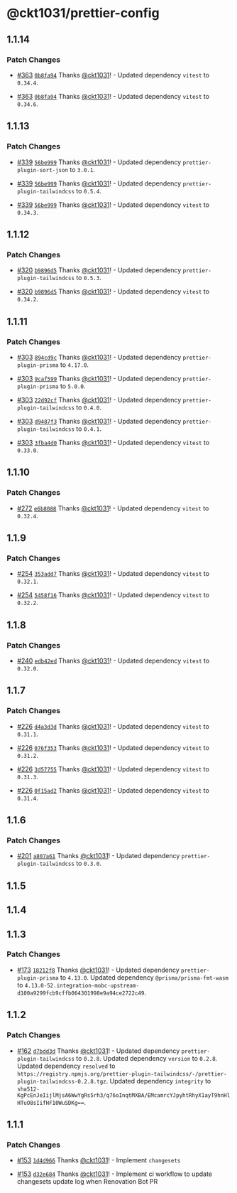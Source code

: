 # @ckt1031/prettier-config

## 1.1.14

### Patch Changes

- [#363](https://github.com/ckt1031/nodejs-config/pull/363) [`0b8fa94`](https://github.com/ckt1031/nodejs-config/commit/0b8fa940aebeac44f1fde081b09a9a1088db2faf) Thanks [@ckt1031](https://github.com/ckt1031)! - Updated dependency `vitest` to `0.34.4`.

- [#363](https://github.com/ckt1031/nodejs-config/pull/363) [`0b8fa94`](https://github.com/ckt1031/nodejs-config/commit/0b8fa940aebeac44f1fde081b09a9a1088db2faf) Thanks [@ckt1031](https://github.com/ckt1031)! - Updated dependency `vitest` to `0.34.6`.

## 1.1.13

### Patch Changes

- [#339](https://github.com/ckt1031/nodejs-config/pull/339) [`56be999`](https://github.com/ckt1031/nodejs-config/commit/56be999a89136ac578241a250b07428c7702bdc4) Thanks [@ckt1031](https://github.com/ckt1031)! - Updated dependency `prettier-plugin-sort-json` to `3.0.1`.

- [#339](https://github.com/ckt1031/nodejs-config/pull/339) [`56be999`](https://github.com/ckt1031/nodejs-config/commit/56be999a89136ac578241a250b07428c7702bdc4) Thanks [@ckt1031](https://github.com/ckt1031)! - Updated dependency `prettier-plugin-tailwindcss` to `0.5.4`.

- [#339](https://github.com/ckt1031/nodejs-config/pull/339) [`56be999`](https://github.com/ckt1031/nodejs-config/commit/56be999a89136ac578241a250b07428c7702bdc4) Thanks [@ckt1031](https://github.com/ckt1031)! - Updated dependency `vitest` to `0.34.3`.

## 1.1.12

### Patch Changes

- [#320](https://github.com/ckt1031/nodejs-config/pull/320) [`b9896d5`](https://github.com/ckt1031/nodejs-config/commit/b9896d5bccea97c4890a69c05edd33eec74b9fbf) Thanks [@ckt1031](https://github.com/ckt1031)! - Updated dependency `prettier-plugin-tailwindcss` to `0.5.3`.

- [#320](https://github.com/ckt1031/nodejs-config/pull/320) [`b9896d5`](https://github.com/ckt1031/nodejs-config/commit/b9896d5bccea97c4890a69c05edd33eec74b9fbf) Thanks [@ckt1031](https://github.com/ckt1031)! - Updated dependency `vitest` to `0.34.2`.

## 1.1.11

### Patch Changes

- [#303](https://github.com/ckt1031/nodejs-config/pull/303) [`894cd9c`](https://github.com/ckt1031/nodejs-config/commit/894cd9cd92edd852282b9486fe860768cb1a220e) Thanks [@ckt1031](https://github.com/ckt1031)! - Updated dependency `prettier-plugin-prisma` to `4.17.0`.

- [#303](https://github.com/ckt1031/nodejs-config/pull/303) [`9caf599`](https://github.com/ckt1031/nodejs-config/commit/9caf599192e80a9305a828ddd32357d1f4a4941c) Thanks [@ckt1031](https://github.com/ckt1031)! - Updated dependency `prettier-plugin-prisma` to `5.0.0`.

- [#303](https://github.com/ckt1031/nodejs-config/pull/303) [`22d92cf`](https://github.com/ckt1031/nodejs-config/commit/22d92cfc766493c0b6eebd337c11bd9f60497634) Thanks [@ckt1031](https://github.com/ckt1031)! - Updated dependency `prettier-plugin-tailwindcss` to `0.4.0`.

- [#303](https://github.com/ckt1031/nodejs-config/pull/303) [`d9487f3`](https://github.com/ckt1031/nodejs-config/commit/d9487f3ebd5ea770eeabcc112ebf680c310c7e3a) Thanks [@ckt1031](https://github.com/ckt1031)! - Updated dependency `prettier-plugin-tailwindcss` to `0.4.1`.

- [#303](https://github.com/ckt1031/nodejs-config/pull/303) [`3fba4d0`](https://github.com/ckt1031/nodejs-config/commit/3fba4d07408bd6e944f18fbe61bf432cf15a3259) Thanks [@ckt1031](https://github.com/ckt1031)! - Updated dependency `vitest` to `0.33.0`.

## 1.1.10

### Patch Changes

- [#272](https://github.com/ckt1031/nodejs-config/pull/272) [`e6b8088`](https://github.com/ckt1031/nodejs-config/commit/e6b808839c1514355bb33ef5f2f312d975bd4c3c) Thanks [@ckt1031](https://github.com/ckt1031)! - Updated dependency `vitest` to `0.32.4`.

## 1.1.9

### Patch Changes

- [#254](https://github.com/ckt1031/nodejs-config/pull/254) [`353add7`](https://github.com/ckt1031/nodejs-config/commit/353add7619d0879517a992ed4e8e27f97cbbb4e5) Thanks [@ckt1031](https://github.com/ckt1031)! - Updated dependency `vitest` to `0.32.1`.

- [#254](https://github.com/ckt1031/nodejs-config/pull/254) [`5458f16`](https://github.com/ckt1031/nodejs-config/commit/5458f16fc82b1f994f60d1e4b55bed20a1a3b5eb) Thanks [@ckt1031](https://github.com/ckt1031)! - Updated dependency `vitest` to `0.32.2`.

## 1.1.8

### Patch Changes

- [#240](https://github.com/ckt1031/nodejs-config/pull/240) [`edb42ed`](https://github.com/ckt1031/nodejs-config/commit/edb42ed88d527ab28358c38791939a3e1216c977) Thanks [@ckt1031](https://github.com/ckt1031)! - Updated dependency `vitest` to `0.32.0`.

## 1.1.7

### Patch Changes

- [#226](https://github.com/ckt1031/nodejs-config/pull/226) [`d4a3d3d`](https://github.com/ckt1031/nodejs-config/commit/d4a3d3dec6250cb0878fe855013669303ddcf939) Thanks [@ckt1031](https://github.com/ckt1031)! - Updated dependency `vitest` to `0.31.1`.

- [#226](https://github.com/ckt1031/nodejs-config/pull/226) [`076f353`](https://github.com/ckt1031/nodejs-config/commit/076f353cc7dd0f72faada51fadcc3cd04fce9c7c) Thanks [@ckt1031](https://github.com/ckt1031)! - Updated dependency `vitest` to `0.31.2`.

- [#226](https://github.com/ckt1031/nodejs-config/pull/226) [`3d57755`](https://github.com/ckt1031/nodejs-config/commit/3d577556551948a0decd744f54045396a0bc56bc) Thanks [@ckt1031](https://github.com/ckt1031)! - Updated dependency `vitest` to `0.31.3`.

- [#226](https://github.com/ckt1031/nodejs-config/pull/226) [`0f15ad2`](https://github.com/ckt1031/nodejs-config/commit/0f15ad24c763e848fb99527cb02613504e9543f8) Thanks [@ckt1031](https://github.com/ckt1031)! - Updated dependency `vitest` to `0.31.4`.

## 1.1.6

### Patch Changes

- [#201](https://github.com/ckt1031/nodejs-config/pull/201) [`a807a61`](https://github.com/ckt1031/nodejs-config/commit/a807a6129ab4fb550901bea2573822a40254c49c) Thanks [@ckt1031](https://github.com/ckt1031)! - Updated dependency `prettier-plugin-tailwindcss` to `0.3.0`.

## 1.1.5

## 1.1.4

## 1.1.3

### Patch Changes

- [#173](https://github.com/ckt1031/nodejs-config/pull/173) [`18212f8`](https://github.com/ckt1031/nodejs-config/commit/18212f870358f45426230127a85acefe9dcf80de) Thanks [@ckt1031](https://github.com/ckt1031)! - Updated dependency `prettier-plugin-prisma` to `4.13.0`.
  Updated dependency `@prisma/prisma-fmt-wasm` to `4.13.0-52.integration-mobc-upstream-d100a9299fcb9cffb064301998e9a94ce2722c49`.

## 1.1.2

### Patch Changes

- [#162](https://github.com/ckt1031/nodejs-config/pull/162) [`d7bdd3d`](https://github.com/ckt1031/nodejs-config/commit/d7bdd3d4944374f38f0f91e2dffa62ea48d7376b) Thanks [@ckt1031](https://github.com/ckt1031)! - Updated dependency `prettier-plugin-tailwindcss` to `0.2.8`.
  Updated dependency `version` to `0.2.8`.
  Updated dependency `resolved` to `https://registry.npmjs.org/prettier-plugin-tailwindcss/-/prettier-plugin-tailwindcss-0.2.8.tgz`.
  Updated dependency `integrity` to `sha512-KgPcEnJeIijlMjsA6WwYgRs5rh3/q76oInqtMXBA/EMcamrcYJpyhtRhyX1ayT9hnHlHTuO8sIifHF10WuSDKg==`.

## 1.1.1

### Patch Changes

- [#153](https://github.com/ckt1031/nodejs-config/pull/153) [`1d4d966`](https://github.com/ckt1031/nodejs-config/commit/1d4d966cc4a34dafafe6df4aae75b46f3de8add2) Thanks [@ckt1031](https://github.com/ckt1031)! - Implement `changesets`

- [#153](https://github.com/ckt1031/nodejs-config/pull/153) [`d32e684`](https://github.com/ckt1031/nodejs-config/commit/d32e684147b69313af3301188980555043e09b61) Thanks [@ckt1031](https://github.com/ckt1031)! - Implement ci workflow to update changesets update log when Renovation Bot PR
